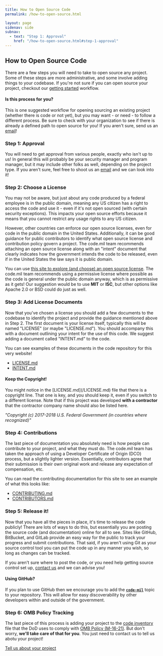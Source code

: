 ```yaml
---
title: How to Open Source Code
permalink: /how-to-open-source.html

layout: page
sidenav: side
subnav:
  - text: "Step 1: Approval"
    href: "/how-to-open-source.html#step-1-approval"
---
```


## How to Open Source Code

There are a few steps you will need to take to open source any project. Some of these steps are more administrative, and some involve adding things to your codebase. If you're not sure if you can open source your project, checkout our [getting started](/getting-started.html) workflow.

<section class='usa-alert usa-alert-info' >
  <article class='usa-alert-body'>
    <h4 class='usa-alert-heading'>Is this process for you?</h4>
    <p class='usa-alert-text'>
      This is one suggested workflow for opening sourcing an existing project (whether there is code or not yet), but you may want - or need - to follow a different process. Be sure to check with your organization to see if there is already a defined path to open source for you! If you aren't sure, send us an <a href='mailto:{{site.email}}'>email</a>!
    </p>
  </article>
</section>

### Step 1: Approval

You will need to get approval from various people, exactly who isn't up to us! In general this will probably be your security manager and program manager, but it may include other folks as well, depending on the project type. If you aren't sure, feel free to shoot us an [email](mailto:{{site.email}}) and we can look into it!

### Step 2: Choose a License

You may not be aware, but just about any code produced by a federal employee is in the public domain, meaning any US citizen has a right to access the code and use it - even if it's not open sourced (with certain security exceptions). This impacts your open source efforts because it means that you cannot restrict any usage rights to any US citizen.

However, other countries can enforce our open source licenses, even for code in the public domain in the United States. Additionally, it can be good guidance for public contributors to identify what open source license and contribution policy govern a project. The code.mil team recommends attaching an open source license along with an "intent" document that clearly indicates how the government intends the code to be released, even if in the United States the law says it is public domain.

You can use [this site to explore (and choose) an open source license](https://choosealicense.com). The code.mil team recommends using a permissive license where possible as the code is general under the public domain anyway, which is as permissive as it gets! Our suggestion would be to use **MIT** or **ISC**, but other options like Apache 2.0 or BSD could do just as well.

### Step 3: Add License Documents

Now that you've chosen a license you should add a few documents to the codebase to identify the project and provide the guidance mentioned above in Step 2. The first document is your license itself, typically this will be named "LICENSE" (or maybe "LICENSE.md"). You should accompany this with a document outlining your intent for the use of this code. We suggest adding a document called "INTENT.md" to the code.

You can see examples of these documents in the code repository for this very website!

* [LICENSE.md](/LICENSE.md)
* [INTENT.md](/INTENT.md)

<section class='usa-alert usa-alert-info' >
  <article class='usa-alert-body'>
    <h4 class='usa-alert-heading'>Keep the Copyright!</h4>
    <p class='usa-alert-text'>
      You might notice in the [LICENSE.md](/LICENSE.md) file that there is a copyright line. That one is key, and you should keep it, even if you switch to a different license. Note that if this project was developed <strong>with a contractor</strong> that the contractor company name should also be listed here.
    </p>
    <p><em>"Copyright (c) 2017-2018 U.S. Federal Government (in countries where recognized)"</em></p>
  </article>
</section>

### Step 4: Contributions

The last piece of documentation you absolutely need is how people can contribute to your project, and what they must do. The code.mil team has taken the approach of using a Developer Certificate of Origin (DCO) process, but a slightly lighter version. Essentially, contributors agree that their submission is their own original work and release any expectation of compensation, etc.

You can read the contributing documentation for this site to see an example of what this looks like:

* [CONTRIBUTING.md](/CONTRIBUTING.md)
* [CONTRIBUTORS.md](/CONTRIBUTORS.md)

### Step 5: Release it!

Now that you have all the pieces in place, it's time to release the code publicly! There are lots of ways to do this, but essentially you are posting the source code (and documentation) online for all to see. Sites like GitHub, BitBucket, and GitLab provide an easy way for the public to track your progress and submit contributions. That said, if you aren't using Git as your source control tool you can put the code up in any manner you wish, so long as changes can be tracked.

If you aren't sure where to post the code, or you need help getting source control set up, [contact us](mailto:{{site.email}}) and we can advise you!

<section class='usa-alert usa-alert-info' >
  <article class='usa-alert-body'>
    <h4 class='usa-alert-heading'>Using GitHub?</h4>
    <p class='usa-alert-text'>
      If you plan to use GitHub then we encourage you to add the <a href='https://github.com/topics/code-mil'><strong><code>code-mil</code></strong></a> topic to your repository. This will allow for easy discoverability by other developers within and outside of the government.
    </p>
  </article>
</section>

### Step 6: OMB Policy Tracking

The last piece of this process is adding your project to the [code inventory](https://code.gov/#/policy-guide/docs/compliance/inventory-code) file that the DoD uses to comply with [OMB Policy (M-16-21)](https://code.gov/#/policy-guide/policy/open-source). But don't worry, **we'll take care of that for you**. You just need to contact us to tell us abotu your project!

<a href='mailto:{{site.email}}' class='usa-button'>Tell us about your project</a>

